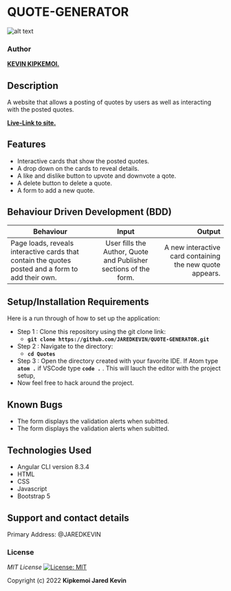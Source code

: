 # QUOTE-GENERATOR


![alt text](src/assets/images/screenshot1.png)


### Author
 **[KEVIN KIPKEMOI.](https://github.com/JAREDKEVIN)**

## Description

A website that allows a posting of quotes by users as well as interacting with the posted quotes.

**[Live-Link to site.]()**
## Features

* Interactive cards that show the posted quotes.
* A drop down on the cards to reveal details.
* A like and dislike button to upvote and downvote a qote.
* A delete button to delete a quote.
* A form to add a new quote.

## Behaviour Driven Development (BDD)
|Behaviour 	           |    Input 	                 |       Output          |
|----------------------------------------------|:-----------------------------------:|-----------------------------:|       
|Page loads, reveals interactive cards that contain the quotes posted and a form to add their own.                        |   User fills the Author, Quote and Publisher sections of the form.                  |A new interactive card containing the new quote appears.     |                       |


## Setup/Installation Requirements
Here is a run through of how to set up the application:
* Step 1 : Clone this repository using the git clone link:
  * **`git clone https://github.com/JAREDKEVIN/QUOTE-GENERATOR.git`**
* Step 2 : Navigate to the directory:
  * **`cd Quotes`**
* Step 3 : Open the directory created with your favorite IDE. If Atom type **`atom .`** if VSCode type **`code .`** . This will lauch the editor with the project setup,
* Now feel free to hack around the project.

## Known Bugs

- The form displays the validation alerts when subitted.
- The form displays the validation alerts when subitted. 

## Technologies Used

- Angular CLI version  8.3.4
- HTML
- CSS
- Javascript
- Bootstrap 5

## Support and contact details

Primary Address: @JAREDKEVIN

### License
*MIT License* [![License: MIT](https://img.shields.io/badge/License-MIT-yellow.svg)](license/MIT)

Copyright (c) 2022 **Kipkemoi Jared Kevin**



